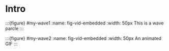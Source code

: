 
# Intro




:::{figure} #my-wave1
:name: fig-vid-embedded
:width: 50px
This is a wave parcle
:::



:::{figure} #my-wave2
:name: fig-vid-embedded
:width: 50px
An animated GIF
:::
